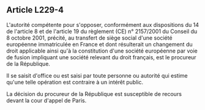 Article L229-4
----
L'autorité compétente pour s'opposer, conformément aux dispositions du 14 de
l'article 8 et de l'article 19 du règlement (CE) n° 2157/2001 du Conseil du 8
octobre 2001, précité, au transfert de siège social d'une société européenne
immatriculée en France et dont résulterait un changement du droit applicable
ainsi qu'à la constitution d'une société européenne par voie de fusion
impliquant une société relevant du droit français, est le procureur de la
République.

Il se saisit d'office ou est saisi par toute personne ou autorité qui estime
qu'une telle opération est contraire à un intérêt public.

La décision du procureur de la République est susceptible de recours devant la
cour d'appel de Paris.
